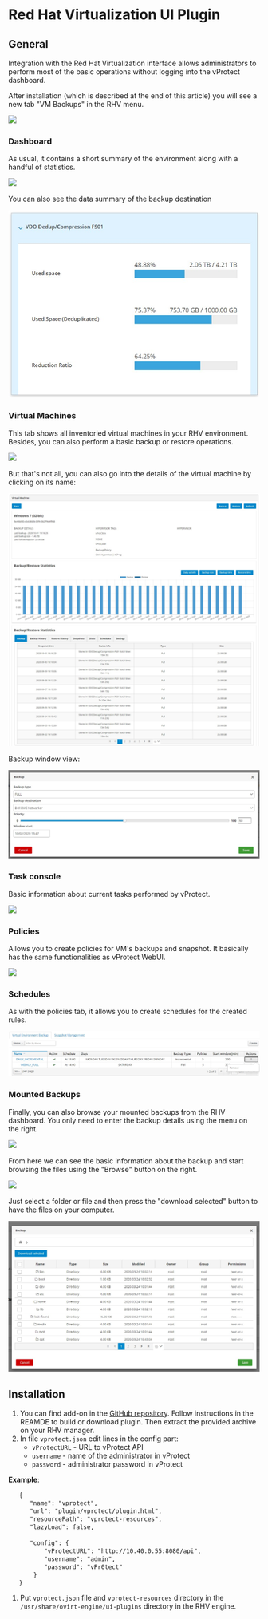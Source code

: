 # Red Hat Virtualization UI Plugin

## General

Integration with the Red Hat Virtualization interface allows administrators to perform most of the basic operations without logging into the vProtect dashboard.

After installation \(which is described at the end of this article\) you will see a new tab "VM Backups" in the RHV menu.

![](../../.gitbook/assets/integration-plugins-rhv-menu.jpg)

### Dashboard

As usual, it contains a short summary of the environment along with a handful of statistics.

![](../../.gitbook/assets/integration-plugins-rhv-dashboard.jpg)

You can also see the data summary of the backup destination

![](../../.gitbook/assets/integration-plugins-rhv-dashboard-backup-destination%20%282%29%20%282%29%20%282%29.jpg)

### Virtual Machines

This tab shows all inventoried virtual machines in your RHV environment. Besides, you can also perform a basic backup or restore operations.

![](../../.gitbook/assets/integration-plugins-rhv-virtual-machines%20%282%29%20%282%29.jpg)

But that's not all, you can also go into the details of the virtual machine by clicking on its name:

![](../../.gitbook/assets/integration-plugins-rhv-virtual-machines-details%20%282%29%20%282%29%20%282%29.jpg)

Backup window view:

![](../../.gitbook/assets/integration-plugins-rhv-virtual-machines-backup%20%282%29%20%282%29%20%282%29.jpg)

### Task console

Basic information about current tasks performed by vProtect.

![](../../.gitbook/assets/integration-plugins-rhv-task-console%20%282%29%20%282%29.jpg)

### Policies

Allows you to create policies for VM's backups and snapshot. It basically has the same functionalities as vProtect WebUI.

![](../../.gitbook/assets/integration-plugins-rhv-policies%20%282%29.jpg)

### Schedules

As with the policies tab, it allows you to create schedules for the created rules.

![](../../.gitbook/assets/integration-plugins-rhv-schedules%20%282%29%20%282%29%20%282%29.jpg)

### Mounted Backups

Finally, you can also browse your mounted backups from the RHV dashboard. You only need to enter the backup details using the menu on the right.

![](../../.gitbook/assets/integration-plugins-rhv-mounted-backups%20%282%29%20%282%29.jpg)

From here we can see the basic information about the backup and start browsing the files using the "Browse" button on the right.

![](../../.gitbook/assets/integration-plugins-rhv-mounted-backups-details%20%282%29%20%282%29.jpg)

Just select a folder or file and then press the "download selected" button to have the files on your computer.

![](../../.gitbook/assets/integration-plugins-rhv-mounted-backups-details-browse%20%282%29%20%282%29%20%281%29.jpg)

## Installation

1. You can find add-on in the [GitHub repository](https://github.com/Storware/ovirt-engine-ui-vprotect-extensions). Follow instructions in the REAMDE to build or download plugin. Then extract the provided archive on your RHV manager.
2. In file `vprotect.json` edit lines in the config part:
   * `vProtectURL` - URL to vProtect API
   * `username` - name of the administrator in vProtect
   * `password` - administrator password in vProtect

**Example**:

```text
   {
      "name": "vprotect",
      "url": "plugin/vprotect/plugin.html",
      "resourcePath": "vprotect-resources",
      "lazyLoad": false,

      "config": {
          "vProtectURL": "http://10.40.0.55:8080/api",
          "username": "admin",
          "password": "vPr0tect"
       }
   }
```

1. Put `vprotect.json` file and `vprotect-resources` directory in the `/usr/share/ovirt-engine/ui-plugins` directory in the RHV engine.

